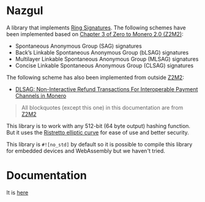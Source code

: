 # Nazgul
A library that implements [Ring Signatures](https://en.wikipedia.org/wiki/Ring_signature). The following schemes have been implemented based on [Chapter 3 of Zero to Monero 2.0 (Z2M2)](https://www.getmonero.org/library/Zero-to-Monero-2-0-0.pdf):

 - Spontaneous Anonymous Group (SAG) signatures 
 - Back’s Linkable Spontaneous Anonymous Group (bLSAG) signatures
 - Multilayer Linkable Spontaneous Anonymous Group (MLSAG) signatures
 - Concise Linkable Spontaneous Anonymous Group (CLSAG) signatures

The following scheme has also been implemented from outside [Z2M2](https://www.getmonero.org/library/Zero-to-Monero-2-0-0.pdf):

 - [DLSAG: Non-Interactive Refund Transactions For Interoperable Payment Channels in Monero](https://eprint.iacr.org/2019/595.pdf)

> All blockquotes (except this one) in this documentation are from [Z2M2](https://www.getmonero.org/library/Zero-to-Monero-2-0-0.pdf)

This library is to work with any 512-bit (64 byte output) hashing function. But it uses the
[Ristretto elliptic curve](https://doc.dalek.rs/curve25519_dalek/ristretto/) for ease of use and better security.

This library is `#![no_std]` by default so it is possible to compile this library for embedded devices and WebAssembly but we haven't tried.

# Documentation

It is [here](https://docs.rs/nazgul/0.1.0/nazgul/)
